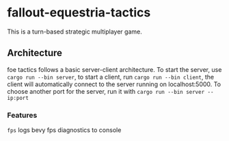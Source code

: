 # fallout-equestria-tactics

This is a turn-based strategic multiplayer game.

## Architecture

foe tactics follows a basic server-client architecture. To start the server, use `cargo run --bin server`, to start a client, run `cargo run --bin client`, the client will automatically connect to the server running on localhost:5000. To choose another port for the server, run it with `cargo run --bin server -- ip:port`

### Features
`fps` logs bevy fps diagnostics to console